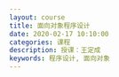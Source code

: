 ```yaml
---
layout: course
title: 面向对象程序设计
date: 2020-02-17 10:10:00
categories: 课程
description: 授课：王定成
keywords: 程序设计, 面向对象
---
```


